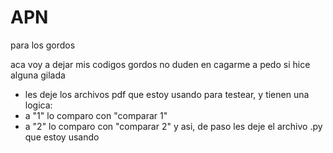 # APN
para los gordos

aca voy a dejar mis codigos gordos no duden en cagarme a pedo si hice alguna gilada
 - les deje los archivos pdf que estoy usando para testear, y tienen una logica:
 - a "1" lo comparo con "comparar 1"
 - a "2" lo comparo con "comparar 2"
y asi, de paso les deje el archivo .py que estoy usando
